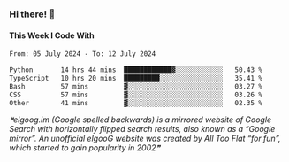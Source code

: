 ### Hi there! 👋

#### This Week I Code With
<!--START_SECTION:waka-->

```txt
From: 05 July 2024 - To: 12 July 2024

Python       14 hrs 44 mins  ████████████▓░░░░░░░░░░░░   50.43 %
TypeScript   10 hrs 20 mins  █████████░░░░░░░░░░░░░░░░   35.41 %
Bash         57 mins         ▓░░░░░░░░░░░░░░░░░░░░░░░░   03.27 %
CSS          57 mins         ▓░░░░░░░░░░░░░░░░░░░░░░░░   03.26 %
Other        41 mins         ▓░░░░░░░░░░░░░░░░░░░░░░░░   02.35 %
```

<!--END_SECTION:waka-->

<!--STARTS_HERE_QUOTE_README-->
<i>❝elgoog.im (Google spelled backwards) is a mirrored website of Google Search with horizontally flipped search results, also known as a “Google mirror”. An unofficial elgooG website was created by All Too Flat “for fun”, which started to gain popularity in 2002❞</i>
<!--ENDS_HERE_QUOTE_README-->
